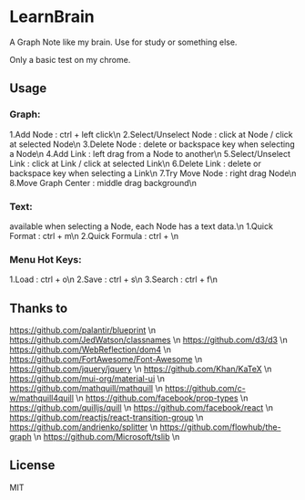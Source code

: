 LearnBrain
==================================================

A Graph Note like my brain. Use for study or something else.

Only a basic test on my chrome.

Usage
--------------------------------------------------
### Graph:
1.Add Node              : ctrl + left click\n
2.Select/Unselect Node  : click at Node / click at selected Node\n
3.Delete Node           : delete or backspace key when selecting a Node\n
4.Add Link              : left drag from a Node to another\n
5.Select/Unselect Link  : click at Link / click at selected Link\n
6.Delete Link           : delete or backspace key when selecting a Link\n
7.Try Move Node         : right drag Node\n
8.Move Graph Center     : middle drag background\n

### Text:
available when selecting a Node, each Node has a text data.\n
1.Quick Format          : ctrl + m\n
2.Quick Formula         : ctrl + \\n

### Menu Hot Keys:
1.Load                  : ctrl + o\n
2.Save                  : ctrl + s\n
3.Search                : ctrl + f\n


Thanks to
--------------------------------------------------

https://github.com/palantir/blueprint \n
https://github.com/JedWatson/classnames \n
https://github.com/d3/d3 \n
https://github.com/WebReflection/dom4 \n
https://github.com/FortAwesome/Font-Awesome \n
https://github.com/jquery/jquery \n
https://github.com/Khan/KaTeX \n
https://github.com/mui-org/material-ui \n
https://github.com/mathquill/mathquill \n
https://github.com/c-w/mathquill4quill \n
https://github.com/facebook/prop-types \n
https://github.com/quilljs/quill \n
https://github.com/facebook/react \n
https://github.com/reactjs/react-transition-group \n
https://github.com/andrienko/splitter \n
https://github.com/flowhub/the-graph \n
https://github.com/Microsoft/tslib \n

License
--------------------------------------------------

MIT